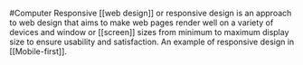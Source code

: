 #Computer Responsive [[web design]] or responsive design is an approach to web design that aims to make web pages render well on a variety of devices and window or [[screen]] sizes from minimum to maximum display size to ensure usability and satisfaction. An example of responsive design in [[Mobile-first]]. 
